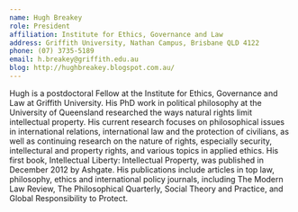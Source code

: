 ```yaml
---
name: Hugh Breakey
role: President
affiliation: Institute for Ethics, Governance and Law
address: Griffith University, Nathan Campus, Brisbane QLD 4122  
phone: (07) 3735-5189  
email: h.breakey@griffith.edu.au  
blog: http://hughbreakey.blogspot.com.au/  
---
```


Hugh is a postdoctoral Fellow at the Institute for Ethics, Governance and Law at Griffith University. His PhD work in political philosophy at the University of Queensland researched the ways natural rights limit intellectual property. His current research focuses on philosophical issues in international relations, international law and the protection of civilians, as well as continuing research on the nature of rights, especially security, intellectural and property rights, and various topics in applied ethics. His first book, Intellectual Liberty: Intellectual Property, was published in December 2012 by Ashgate. His publications include articles in top law, philosophy, ethics and international policy journals, including The Modern Law Review, The Philosophical Quarterly, Social Theory and Practice, and Global Responsibility to Protect. 
